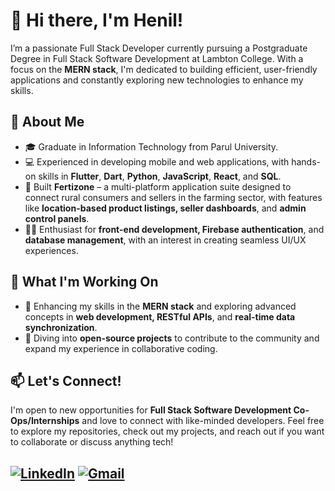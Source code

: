 # 👋 Hi there, I'm Henil!

I’m a passionate Full Stack Developer currently pursuing a Postgraduate Degree in Full Stack Software Development at Lambton College. With a focus on the **MERN stack**, I'm dedicated to building efficient, user-friendly applications and constantly exploring new technologies to enhance my skills.

## 🚀 About Me
- 🎓 Graduate in Information Technology from Parul University.
- 💻 Experienced in developing mobile and web applications, with hands-on skills in **Flutter**, **Dart**, **Python**, **JavaScript**, **React**, and **SQL**.
- 🔧 Built **Fertizone** – a multi-platform application suite designed to connect rural consumers and sellers in the farming sector, with features like **location-based product listings, seller dashboards**, and **admin control panels**.
- 👨‍💻 Enthusiast for **front-end development, Firebase authentication**, and **database management**, with an interest in creating seamless UI/UX experiences.

## 🌱 What I'm Working On
- 📱 Enhancing my skills in the **MERN stack** and exploring advanced concepts in **web development, RESTful APIs**, and **real-time data synchronization**.
- 🤖 Diving into **open-source projects** to contribute to the community and expand my experience in collaborative coding.

## 📫 Let's Connect!
I'm open to new opportunities for **Full Stack Software Development Co-Ops/Internships** and love to connect with like-minded developers. Feel free to explore my repositories, check out my projects, and reach out if you want to collaborate or discuss anything tech!

## [![LinkedIn](https://img.shields.io/badge/LinkedIn-0077B5?style=for-the-badge&logo=linkedin&logoColor=white)](www.linkedin.com/in/henilkumarprafulchandrapatel/)              [![Gmail](https://img.shields.io/badge/Gmail-D14836?style=for-the-badge&logo=gmail&logoColor=white)](mailto:henilkumar.p.patel@gmail.com)